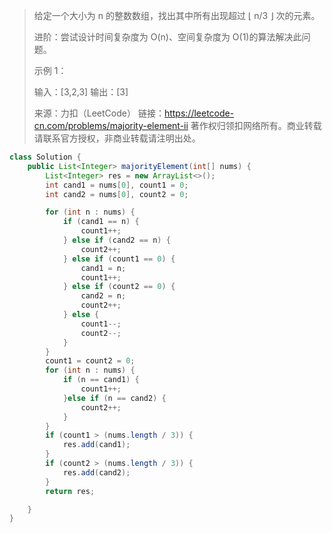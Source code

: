 > 给定一个大小为 n 的整数数组，找出其中所有出现超过 ⌊ n/3 ⌋ 次的元素。
>
> 进阶：尝试设计时间复杂度为 O(n)、空间复杂度为 O(1)的算法解决此问题。
>
>  
>
> 示例 1：
>
> 输入：[3,2,3]
> 输出：[3]
>
> 来源：力扣（LeetCode）
> 链接：https://leetcode-cn.com/problems/majority-element-ii
> 著作权归领扣网络所有。商业转载请联系官方授权，非商业转载请注明出处。

```java
class Solution {
    public List<Integer> majorityElement(int[] nums) {
        List<Integer> res = new ArrayList<>();
        int cand1 = nums[0], count1 = 0;
        int cand2 = nums[0], count2 = 0;

        for (int n : nums) {
            if (cand1 == n) {
                count1++;
            } else if (cand2 == n) {
                count2++;
            } else if (count1 == 0) {
                cand1 = n;
                count1++;
            } else if (count2 == 0) {
                cand2 = n;
                count2++;
            } else {
                count1--;
                count2--;
            }
        }
        count1 = count2 = 0;
        for (int n : nums) {
            if (n == cand1) {
                count1++;
            }else if (n == cand2) {
                count2++;
            }
        }
        if (count1 > (nums.length / 3)) {
            res.add(cand1);
        }
        if (count2 > (nums.length / 3)) {
            res.add(cand2);
        }
        return res;

    }
}
```

